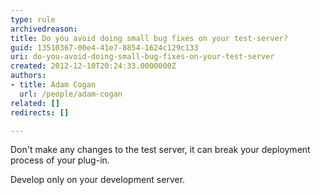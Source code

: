 ```yaml
---
type: rule
archivedreason: 
title: Do you avoid doing small bug fixes on your test-server?
guid: 13510367-00e4-41e7-8854-1624c129c133
uri: do-you-avoid-doing-small-bug-fixes-on-your-test-server
created: 2012-12-10T20:24:33.0000000Z
authors:
- title: Adam Cogan
  url: /people/adam-cogan
related: []
redirects: []

---
```


Don't make any changes to the test server, it can break your deployment process           of your plug-in.

Develop only on your development server.

<!--endintro-->
